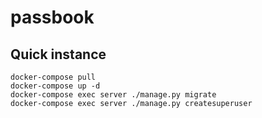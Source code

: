 # passbook

## Quick instance

```
docker-compose pull
docker-compose up -d
docker-compose exec server ./manage.py migrate
docker-compose exec server ./manage.py createsuperuser
```
